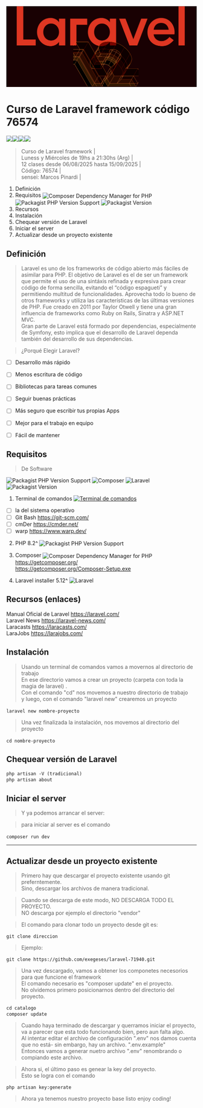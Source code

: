 <img src="extras/imagenes/hero.png">

# Curso de Laravel framework código 76574
<img src="https://img.shields.io/badge/Laravel-F55247?style=for-the-badge&logo=laravel&logoColor=white"><img src="https://img.shields.io/badge/PHP-8993BF?style=for-the-badge&logo=php&logoColor=white"><img src="https://img.shields.io/badge/Composer-885630?style=for-the-badge&logo=composer&logoColor=white"><img src="https://img.shields.io/badge/MySQL-4D9EB1?style=for-the-badge&logo=mysql&logoColor=white">
> Curso de Laravel framework |  
> Luness y Miércoles de 19hs a 21:30hs (Arg) |  
> 12 clases desde 06/08/2025 hasta 15/09/2025 |  
> Código: 76574 |  
> sensei: Marcos Pinardi |

1. Definición
2. Requisitos <img alt="Composer Dependency Manager for PHP" src="https://img.shields.io/badge/Composer-885630?style=flat-square" valign="middle"> <img alt="Packagist PHP Version Support" src="https://img.shields.io/packagist/php-v/laravel/laravel?style=flat-square" valign="middle"> <img alt="Packagist Version" src="https://img.shields.io/packagist/v/laravel/laravel" valign="middle">
3. Recursos
4. Instalación
5. Chequear versión de Laravel 
6. Iniciar el server
7. Actualizar desde un proyecto existente

## Definición
> Laravel es uno de los frameworks de código abierto más fáciles de asimilar para PHP.
> El objetivo de Laravel es el de ser un framework que permite el uso de una sintáxis refinada y expresiva para crear código de forma sencilla, evitando el “código espagueti” y permitiendo multitud de funcionalidades.
> Aprovecha todo lo bueno de otros frameworks y utiliza las características de las últimas versiones de PHP.
> Fue creado en 2011 por Taylor Otwell y tiene una gran influencia de frameworks como Ruby on Rails, Sinatra y ASP.NET MVC.  
> Gran parte de Laravel está formado por dependencias, especialmente de Symfony, esto implica que el desarrollo de Laravel dependa también del desarrollo de sus dependencias.

> ¿Porqué Elegir Laravel?
- [ ] Desarrollo más rápido
- [ ] Menos escritura de código
- [ ] Bibliotecas para tareas comunes
- [ ] Seguir buenas prácticas
- [ ] Más seguro que escribir tus propias Apps
- [ ] Mejor para el trabajo en equipo
- [ ] Fácil de mantener


## Requisitos
> De Software

![Packagist PHP Version Support](https://img.shields.io/packagist/php-v/laravel/laravel?style=for-the-badge)
![Composer](https://img.shields.io/badge/Composer-885630?style=for-the-badge&logo=composer&logoColor=fff)
![Laravel](https://img.shields.io/badge/Laravel-Installer-%23FF2D20.svg?style=for-the-badge&logo=laravel&logoColor=white)
![Packagist Version](https://img.shields.io/packagist/v/laravel/laravel?style=for-the-badge)

1. Terminal de comandos  [![Terminal de comandos](https://img.shields.io/badge/Hyper-000000?logo=hyper&logoColor=fff)](#)
- [ ] la del sistema operativo
- [ ] Git Bash <https://git-scm.com/>
- [ ] cmDer <https://cmder.net/>
- [ ] warp <https://www.warp.dev/>

2. PHP 8.2^ <img alt="Packagist PHP Version Support" src="https://img.shields.io/packagist/php-v/laravel/laravel?style=flat-square" valign="middle">
 
3. Composer <img alt="Composer Dependency Manager for PHP" src="https://img.shields.io/badge/Composer-885630?logo=composer&style=flat-square" valign="middle">  
   <https://getcomposer.org/>  
   <https://getcomposer.org/Composer-Setup.exe>
4. Laravel installer 5.12^ ![Laravel](https://img.shields.io/badge/Laravel-Installer-%23FF2D20.svg?logo=laravel&logoColor=white)  

## Recursos (enlaces)

Manual Oficial de Laravel <https://laravel.com/>  
Laravel News <https://laravel-news.com/>  
Laracasts <https://laracasts.com/>  
LaraJobs <https://larajobs.com/>

## Instalación

> Usando un terminal de comandos vamos a movernos al directorio de trabajo    
> En ese directorio vamos a crear un proyecto (carpeta con toda la magia de laravel) .  
> Con el comando "cd" nos movemos a nuestro directorio de trabajo    
> y luego, con el comando "laravel new" crearemos un proyecto

`laravel new nombre-proyecto`

> Una vez finalizada la instalación, nos movemos al directorio del proyecto

`cd nombre-proyecto`

## Chequear versión de Laravel  
    php artisan -V (tradicional)  
    php artisan about  


## Iniciar el server 

> Y ya podemos arrancar el server:

> para iniciar al server es el comando

`composer run dev`

----


## Actualizar desde un proyecto existente

>Primero hay que descargar el proyecto existente usando git   
>preferntemente.   
>Sino, descargar los archivos de manera tradicional.

> Cuando se descarga de este modo, NO DESCARGA TODO EL PROYECTO.  
> NO descarga por ejemplo el directorio "vendor"

> El comando para clonar todo un proyecto desde git es:

    git clone direccion

> Ejemplo:

    git clone https://github.com/exegeses/laravel-71940.git


> Una vez descargado, vamos a obtener los componetes necesorios para que funcione el framework  
> El comando necesario es "composer update" en el proyecto.  
> No olvidemos primero posicionarnos dentro del directorio del proyecto.

    cd catalogo  
    composer update  


> Cuando haya terminado de descargar y querramos iniciar el proyecto, va a parecer que esta todo funcionando bien, pero aun falta algo.  
> Al intentar editar el archivo de configuración  ".env" nos damos cuenta que no está- sin embargo, hay un archivo. ".env.example"  
> Entonces vamos a generar nuetro archivo ".env" renombrando o compiando este archivo.

> Ahora si, el último paso es genear la key del proyecto.  
> Esto se logra con el comando

    php artisan key:generate  

> Ahora ya tenemos nuestro proyecto base listo
> enjoy coding!
